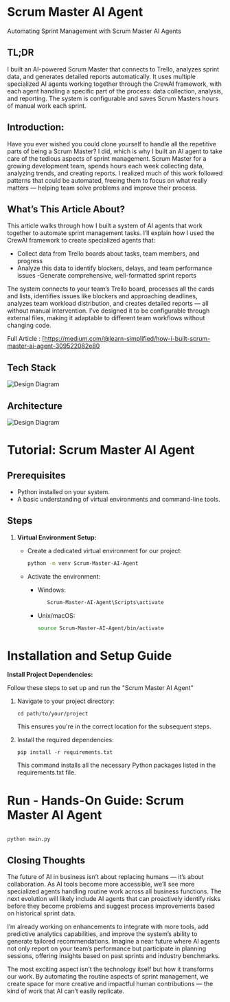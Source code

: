 # Scrum Master AI Agent

Automating Sprint Management with Scrum Master AI Agents


## TL;DR
I built an AI-powered Scrum Master that connects to Trello, analyzes sprint data, and generates detailed reports automatically. It uses multiple specialized AI agents working together through the CrewAI framework, with each agent handling a specific part of the process: data collection, analysis, and reporting. The system is configurable and saves Scrum Masters hours of manual work each sprint.

## Introduction:
Have you ever wished you could clone yourself to handle all the repetitive parts of being a Scrum Master? I did, which is why I built an AI agent to take care of the tedious aspects of sprint management. Scrum Master for a growing development team, spends hours each week collecting data, analyzing trends, and creating reports. I realized much of this work followed patterns that could be automated, freeing them to focus on what really matters — helping team solve problems and improve their process.

## What’s This Article About?
This article walks through how I built a system of AI agents that work together to automate sprint management tasks. I’ll explain how I used the CrewAI framework to create specialized agents that:

- Collect data from Trello boards about tasks, team members, and progress
- Analyze this data to identify blockers, delays, and team performance issues
-Generate comprehensive, well-formatted sprint reports

The system connects to your team’s Trello board, processes all the cards and lists, identifies issues like blockers and approaching deadlines, analyzes team workload distribution, and creates detailed reports — all without manual intervention. I’ve designed it to be configurable through external files, making it adaptable to different team workflows without changing code.

Full Article : [https://medium.com/@learn-simplified/how-i-built-scrum-master-ai-agent-309522082e80


## Tech Stack  

![Design Diagram](design_docs/tech_stack.png)


## Architecture

![Design Diagram](design_docs/design.png)


# Tutorial: Scrum Master AI Agent

## Prerequisites
- Python installed on your system.
- A basic understanding of virtual environments and command-line tools.

## Steps

1. **Virtual Environment Setup:**
   - Create a dedicated virtual environment for our project:
   
     ```bash
     python -m venv Scrum-Master-AI-Agent
     ```
   - Activate the environment:
   
     - Windows:
       ```bash
          Scrum-Master-AI-Agent\Scripts\activate        
       ```
     - Unix/macOS:
       ```bash
       source Scrum-Master-AI-Agent/bin/activate
       ```
   

# Installation and Setup Guide

**Install Project Dependencies:**

Follow these steps to set up and run the  "Scrum Master AI Agent"

1. Navigate to your project directory:
   ```
   cd path/to/your/project
   ```
   This ensures you're in the correct location for the subsequent steps.

2. Install the required dependencies:
   ```
   pip install -r requirements.txt   
   ```
   This command installs all the necessary Python packages listed in the requirements.txt file.


# Run - Hands-On Guide: Scrum Master AI Agent
  
   ```

   python main.py
   
   ```
   
## Closing Thoughts

The future of AI in business isn’t about replacing humans — it’s about collaboration. As AI tools become more accessible, we’ll see more specialized agents handling routine work across all business functions. The next evolution will likely include AI agents that can proactively identify risks before they become problems and suggest process improvements based on historical sprint data.

I’m already working on enhancements to integrate with more tools, add predictive analytics capabilities, and improve the system’s ability to generate tailored recommendations. Imagine a near future where AI agents not only report on your team’s performance but participate in planning sessions, offering insights based on past sprints and industry benchmarks.

The most exciting aspect isn’t the technology itself but how it transforms our work. By automating the routine aspects of sprint management, we create space for more creative and impactful human contributions — the kind of work that AI can’t easily replicate.
